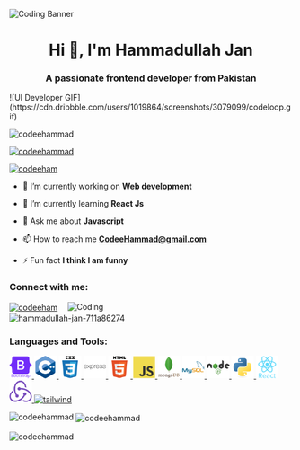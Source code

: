 ![Coding Banner](https://www.google.com/url?sa=i&url=https%3A%2F%2Fwww.freepik.com%2Ffree-photos-vectors%2Fcoding&psig=AOvVaw1YjKpw2FxVOLtXn3rgUQSb&ust=1706391527514000&source=images&cd=vfe&opi=89978449&ved=0CBMQjRxqFwoTCLCo0fmB_IMDFQAAAAAdAAAAABAE)

<h1 align="center">Hi 👋, I'm Hammadullah Jan</h1>
<h3 align="center">A passionate frontend developer from Pakistan</h3>
![UI Developer GIF](https://cdn.dribbble.com/users/1019864/screenshots/3079099/codeloop.gif)

<p align="left"> <img src="https://komarev.com/ghpvc/?username=codeehammad&label=Profile%20views&color=0e75b6&style=flat" alt="codeehammad" /> </p>

<p align="left"> <a href="https://github.com/ryo-ma/github-profile-trophy"><img src="https://github-profile-trophy.vercel.app/?username=codeehammad" alt="codeehammad" /></a> </p>

<p align="left"> <a href="https://twitter.com/codeeham" target="blank"><img src="https://img.shields.io/twitter/follow/codeeham?logo=twitter&style=for-the-badge" alt="codeeham" /></a> </p>

- 🔭 I’m currently working on **Web development**

- 🌱 I’m currently learning **React Js**

- 💬 Ask me about **Javascript**

- 📫 How to reach me **CodeeHammad@gmail.com**

- ⚡ Fun fact **I think I am funny**

<h3 align="left">Connect with me:</h3>
<img align="right" alt="Coding" width="400" src="https://www.bing.com/images/search?view=detailV2&ccid=uGIdIh7U&id=C372BE93E90FCC6749E8F7326266AF8ECF6C5CFD&thid=OIP.uGIdIh7Um_O_Cry35-_uhwHaFj&mediaurl=https%3a%2f%2fcdn.dribbble.com%2fusers%2f1019864%2fscreenshots%2f3079099%2fcodeloop.gif&cdnurl=https%3a%2f%2fth.bing.com%2fth%2fid%2fR.b8621d221ed49bf3bf0abcb7e7efee87%3frik%3d%252fVxsz46vZmIy9w%26pid%3dImgRaw%26r%3d0&exph=600&expw=800&q=animated+coding+gif&simid=608020121121265380&FORM=IRPRST&ck=4EF19D2214CEC58B8920F1B5FC19690A&selectedIndex=8&itb=0:
<p align="left">
<a href="https://twitter.com/codeeham" target="blank"><img align="center" src="https://raw.githubusercontent.com/rahuldkjain/github-profile-readme-generator/master/src/images/icons/Social/twitter.svg" alt="codeeham" height="30" width="40" /></a>
<a href="https://linkedin.com/in/hammadullah-jan-711a86274" target="blank"><img align="center" src="https://raw.githubusercontent.com/rahuldkjain/github-profile-readme-generator/master/src/images/icons/Social/linked-in-alt.svg" alt="hammadullah-jan-711a86274" height="30" width="40" /></a>
</p>

<h3 align="left">Languages and Tools:</h3>
<p align="left"> <a href="https://getbootstrap.com" target="_blank" rel="noreferrer"> <img src="https://raw.githubusercontent.com/devicons/devicon/master/icons/bootstrap/bootstrap-plain-wordmark.svg" alt="bootstrap" width="40" height="40"/> </a> <a href="https://www.w3schools.com/cpp/" target="_blank" rel="noreferrer"> <img src="https://raw.githubusercontent.com/devicons/devicon/master/icons/cplusplus/cplusplus-original.svg" alt="cplusplus" width="40" height="40"/> </a> <a href="https://www.w3schools.com/css/" target="_blank" rel="noreferrer"> <img src="https://raw.githubusercontent.com/devicons/devicon/master/icons/css3/css3-original-wordmark.svg" alt="css3" width="40" height="40"/> </a> <a href="https://expressjs.com" target="_blank" rel="noreferrer"> <img src="https://raw.githubusercontent.com/devicons/devicon/master/icons/express/express-original-wordmark.svg" alt="express" width="40" height="40"/> </a> <a href="https://www.w3.org/html/" target="_blank" rel="noreferrer"> <img src="https://raw.githubusercontent.com/devicons/devicon/master/icons/html5/html5-original-wordmark.svg" alt="html5" width="40" height="40"/> </a> <a href="https://developer.mozilla.org/en-US/docs/Web/JavaScript" target="_blank" rel="noreferrer"> <img src="https://raw.githubusercontent.com/devicons/devicon/master/icons/javascript/javascript-original.svg" alt="javascript" width="40" height="40"/> </a> <a href="https://www.mongodb.com/" target="_blank" rel="noreferrer"> <img src="https://raw.githubusercontent.com/devicons/devicon/master/icons/mongodb/mongodb-original-wordmark.svg" alt="mongodb" width="40" height="40"/> </a> <a href="https://www.mysql.com/" target="_blank" rel="noreferrer"> <img src="https://raw.githubusercontent.com/devicons/devicon/master/icons/mysql/mysql-original-wordmark.svg" alt="mysql" width="40" height="40"/> </a> <a href="https://nodejs.org" target="_blank" rel="noreferrer"> <img src="https://raw.githubusercontent.com/devicons/devicon/master/icons/nodejs/nodejs-original-wordmark.svg" alt="nodejs" width="40" height="40"/> </a> <a href="https://www.python.org" target="_blank" rel="noreferrer"> <img src="https://raw.githubusercontent.com/devicons/devicon/master/icons/python/python-original.svg" alt="python" width="40" height="40"/> </a> <a href="https://reactjs.org/" target="_blank" rel="noreferrer"> <img src="https://raw.githubusercontent.com/devicons/devicon/master/icons/react/react-original-wordmark.svg" alt="react" width="40" height="40"/> </a> <a href="https://redux.js.org" target="_blank" rel="noreferrer"> <img src="https://raw.githubusercontent.com/devicons/devicon/master/icons/redux/redux-original.svg" alt="redux" width="40" height="40"/> </a> <a href="https://tailwindcss.com/" target="_blank" rel="noreferrer"> <img src="https://www.vectorlogo.zone/logos/tailwindcss/tailwindcss-icon.svg" alt="tailwind" width="40" height="40"/> </a> </p>

<p><img align="left" src="https://github-readme-stats.vercel.app/api/top-langs?username=codeehammad&show_icons=true&locale=en&layout=compact" alt="codeehammad" /></p>

<p>&nbsp;<img align="center" src="https://github-readme-stats.vercel.app/api?username=codeehammad&show_icons=true&locale=en" alt="codeehammad" /></p>

<p><img align="center" src="https://github-readme-streak-stats.herokuapp.com/?user=codeehammad&" alt="codeehammad" /></p>
